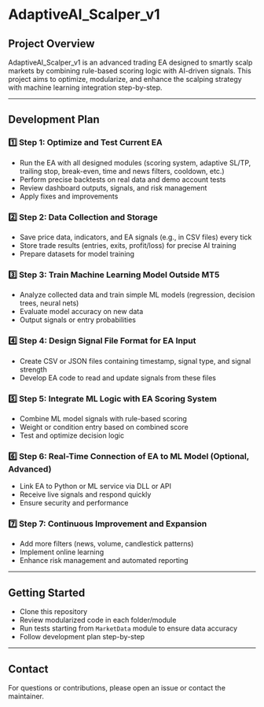 # AdaptiveAI_Scalper_v1

## Project Overview  
AdaptiveAI_Scalper_v1 is an advanced trading EA designed to smartly scalp markets by combining rule-based scoring logic with AI-driven signals. This project aims to optimize, modularize, and enhance the scalping strategy with machine learning integration step-by-step.

---

## Development Plan

### 1️⃣ Step 1: Optimize and Test Current EA  
- Run the EA with all designed modules (scoring system, adaptive SL/TP, trailing stop, break-even, time and news filters, cooldown, etc.)  
- Perform precise backtests on real data and demo account tests  
- Review dashboard outputs, signals, and risk management  
- Apply fixes and improvements  

### 2️⃣ Step 2: Data Collection and Storage  
- Save price data, indicators, and EA signals (e.g., in CSV files) every tick  
- Store trade results (entries, exits, profit/loss) for precise AI training  
- Prepare datasets for model training  

### 3️⃣ Step 3: Train Machine Learning Model Outside MT5  
- Analyze collected data and train simple ML models (regression, decision trees, neural nets)  
- Evaluate model accuracy on new data  
- Output signals or entry probabilities  

### 4️⃣ Step 4: Design Signal File Format for EA Input  
- Create CSV or JSON files containing timestamp, signal type, and signal strength  
- Develop EA code to read and update signals from these files  

### 5️⃣ Step 5: Integrate ML Logic with EA Scoring System  
- Combine ML model signals with rule-based scoring  
- Weight or condition entry based on combined score  
- Test and optimize decision logic  

### 6️⃣ Step 6: Real-Time Connection of EA to ML Model (Optional, Advanced)  
- Link EA to Python or ML service via DLL or API  
- Receive live signals and respond quickly  
- Ensure security and performance  

### 7️⃣ Step 7: Continuous Improvement and Expansion  
- Add more filters (news, volume, candlestick patterns)  
- Implement online learning  
- Enhance risk management and automated reporting  

---

## Getting Started

- Clone this repository  
- Review modularized code in each folder/module  
- Run tests starting from `MarketData` module to ensure data accuracy  
- Follow development plan step-by-step  

---

## Contact

For questions or contributions, please open an issue or contact the maintainer.
